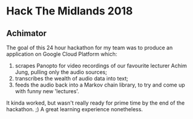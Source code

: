 # Hack The Midlands 2018
## Achimator

The goal of this 24 hour hackathon for my team was to produce an application on Google Cloud Platform which:
1. scrapes Panopto for video recordings of our favourite lecturer Achim Jung, pulling only the audio sources;
2. transcribes the wealth of audio data into text;
3. feeds the audio back into a Markov chain library, to try and come up with funny new 'lectures'.

It kinda worked, but wasn't really ready for prime time by the end of the hackathon. ;)
A great learning experience nonetheless.
